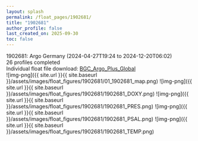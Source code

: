 ```yaml
---
layout: splash
permalink: /float_pages/1902681/
title: "1902681"
author_profile: false
last_created_on: 2025-09-30
toc: false
---
```

 
1902681: Argo Germany (2024-04-27T19:24 to 2024-12-20T06:02)\
26 profiles completed\
Individual float file download: [BGC_Argo_Plus_Global](https://ftp.soest.hawaii.edu/bgc_argo_plus/Individual_Floats/outliers_removed/1902681_Sprof_processed.nc)\
![img-png]({{ site.url }}{{ site.baseurl }}/assets/images/float_figures/1902681/01_1902681_map.png)
![img-png]({{ site.url }}{{ site.baseurl }}/assets/images/float_figures/1902681/1902681_DOXY.png)
![img-png]({{ site.url }}{{ site.baseurl }}/assets/images/float_figures/1902681/1902681_PRES.png)
![img-png]({{ site.url }}{{ site.baseurl }}/assets/images/float_figures/1902681/1902681_PSAL.png)
![img-png]({{ site.url }}{{ site.baseurl }}/assets/images/float_figures/1902681/1902681_TEMP.png)
